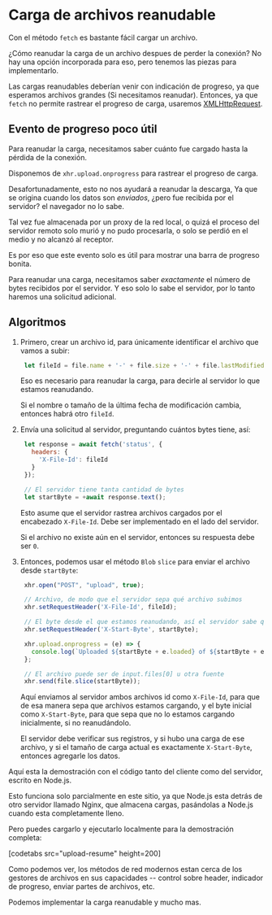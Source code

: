 # Carga de archivos reanudable

Con el método `fetch` es bastante fácil cargar un archivo.

¿Cómo reanudar la carga de un archivo despues de perder la conexión? No hay una opción incorporada para eso, pero tenemos las piezas para implementarlo.

Las cargas reanudables deberían venir con indicación de progreso, ya que esperamos archivos grandes \(Si necesitamos reanudar\). Entonces, ya que `fetch` no permite rastrear el progreso de carga, usaremos [XMLHttpRequest](info:xmlhttprequest).

## Evento de progreso poco útil

Para reanudar la carga, necesitamos saber cuánto fue cargado hasta la pérdida de la conexión.

Disponemos de `xhr.upload.onprogress` para rastrear el progreso de carga.

Desafortunadamente, esto no nos ayudará a reanudar la descarga, Ya que se origina cuando los datos son _enviados_, ¿pero fue recibida por el servidor? el navegador no lo sabe.

Tal vez fue almacenada por un proxy de la red local, o quizá el proceso del servidor remoto solo murió y no pudo procesarla, o solo se perdió en el medio y no alcanzó al receptor.

Es por eso que este evento solo es útil para mostrar una barra de progreso bonita.

Para reanudar una carga, necesitamos saber _exactamente_ el número de bytes recibidos por el servidor. Y eso solo lo sabe el servidor, por lo tanto haremos una solicitud adicional.

## Algoritmos

1. Primero, crear un archivo id, para únicamente identificar el archivo que vamos a subir:

   ```javascript
    let fileId = file.name + '-' + file.size + '-' + file.lastModified;
   ```

   Eso es necesario para reanudar la carga, para decirle al servidor lo que estamos reanudando.

   Si el nombre o tamaño de la última fecha de modificación cambia, entonces habrá otro `fileId`.

2. Envía una solicitud al servidor, preguntando cuántos bytes tiene, así:

   ```javascript
    let response = await fetch('status', {
      headers: {
        'X-File-Id': fileId
      }
    });

    // El servidor tiene tanta cantidad de bytes
    let startByte = +await response.text();
   ```

   Esto asume que el servidor rastrea archivos cargados por el encabezado `X-File-Id`. Debe ser implementado en el lado del servidor.

   Si el archivo no existe aún en el servidor, entonces su respuesta debe ser `0`.

3. Entonces, podemos usar el método `Blob` `slice` para enviar el archivo desde `startByte`:

   ```javascript
    xhr.open("POST", "upload", true);

    // Archivo, de modo que el servidor sepa qué archivo subimos
    xhr.setRequestHeader('X-File-Id', fileId);

    // El byte desde el que estamos reanudando, así el servidor sabe que estamos reanudando
    xhr.setRequestHeader('X-Start-Byte', startByte);

    xhr.upload.onprogress = (e) => {
      console.log(`Uploaded ${startByte + e.loaded} of ${startByte + e.total}`);
    };

    // El archivo puede ser de input.files[0] u otra fuente
    xhr.send(file.slice(startByte));
   ```

   Aquí enviamos al servidor ambos archivos id como `X-File-Id`, para que de esa manera sepa que archivos estamos cargando, y el byte inicial como `X-Start-Byte`, para que sepa que no lo estamos cargando inicialmente, si no reanudándolo.

   El servidor debe verificar sus registros, y si hubo una carga de ese archivo, y si el tamaño de carga actual es exactamente `X-Start-Byte`, entonces agregarle los datos.

Aquí esta la demostración con el código tanto del cliente como del servidor, escrito en Node.js.

Esto funciona solo parcialmente en este sitio, ya que Node.js esta detrás de otro servidor llamado Nginx, que almacena cargas, pasándolas a Node.js cuando esta completamente lleno.

Pero puedes cargarlo y ejecutarlo localmente para la demostración completa:

\[codetabs src="upload-resume" height=200\]

Como podemos ver, los métodos de red modernos estan cerca de los gestores de archivos en sus capacidades -- control sobre header, indicador de progreso, enviar partes de archivos, etc.

Podemos implementar la carga reanudable y mucho mas.

